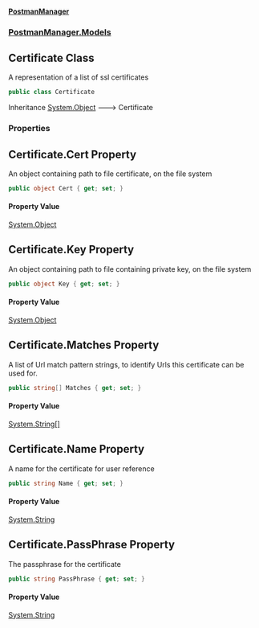 #### [PostmanManager](PostmanManager.md 'PostmanManager')
### [PostmanManager.Models](PostmanManager.md#PostmanManager.Models 'PostmanManager.Models')

## Certificate Class

A representation of a list of ssl certificates

```csharp
public class Certificate
```

Inheritance [System.Object](https://docs.microsoft.com/en-us/dotnet/api/System.Object 'System.Object') &#129106; Certificate
### Properties

<a name='PostmanManager.Models.Certificate.Cert'></a>

## Certificate.Cert Property

An object containing path to file certificate, on the file system

```csharp
public object Cert { get; set; }
```

#### Property Value
[System.Object](https://docs.microsoft.com/en-us/dotnet/api/System.Object 'System.Object')

<a name='PostmanManager.Models.Certificate.Key'></a>

## Certificate.Key Property

An object containing path to file containing private key, on the file system

```csharp
public object Key { get; set; }
```

#### Property Value
[System.Object](https://docs.microsoft.com/en-us/dotnet/api/System.Object 'System.Object')

<a name='PostmanManager.Models.Certificate.Matches'></a>

## Certificate.Matches Property

A list of Url match pattern strings, to identify Urls this certificate can be used for.

```csharp
public string[] Matches { get; set; }
```

#### Property Value
[System.String](https://docs.microsoft.com/en-us/dotnet/api/System.String 'System.String')[[]](https://docs.microsoft.com/en-us/dotnet/api/System.Array 'System.Array')

<a name='PostmanManager.Models.Certificate.Name'></a>

## Certificate.Name Property

A name for the certificate for user reference

```csharp
public string Name { get; set; }
```

#### Property Value
[System.String](https://docs.microsoft.com/en-us/dotnet/api/System.String 'System.String')

<a name='PostmanManager.Models.Certificate.PassPhrase'></a>

## Certificate.PassPhrase Property

The passphrase for the certificate

```csharp
public string PassPhrase { get; set; }
```

#### Property Value
[System.String](https://docs.microsoft.com/en-us/dotnet/api/System.String 'System.String')